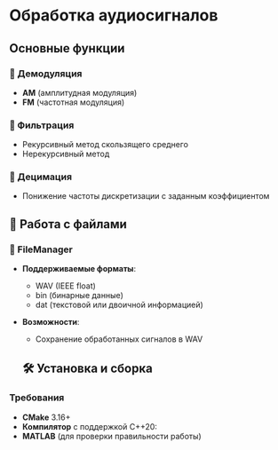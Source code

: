 #   Обработка аудиосигналов

##  Основные функции

### 🔎 Демодуляция
- **AM** (амплитудная модуляция)
- **FM** (частотная модуляция)

### 🔎 Фильтрация
- Рекурсивный метод скользящего среднего  
- Нерекурсивный метод  

### 🔎 Децимация
- Понижение частоты дискретизации с заданным коэффициентом

## 📂 Работа с файлами
### 🔎 FileManager
- **Поддерживаемые форматы**:
  - WAV (IEEE float)
  - bin (бинарные данные)
  - dat (текстовой или двоичной информацией)
  
- **Возможности**:
  - Сохранение обработанных сигналов в WAV
  ## 🛠️ Установка и сборка

### Требования
- **CMake** 3.16+
- **Компилятор** с поддержкой C++20:
- **MATLAB** (для проверки правильности работы)
